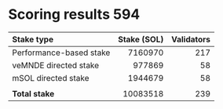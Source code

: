 # Scoring results 594

| Stake type              | Stake (SOL)    | Validators     |
|:------------------------|---------------:|---------------:|
| Performance-based stake | 7160970        | 217            |
| veMNDE directed stake   | 977869         | 58             |
| mSOL directed stake     | 1944679        | 58             |
|                         |                |                |
| **Total stake**         | 10083518       | 239            |